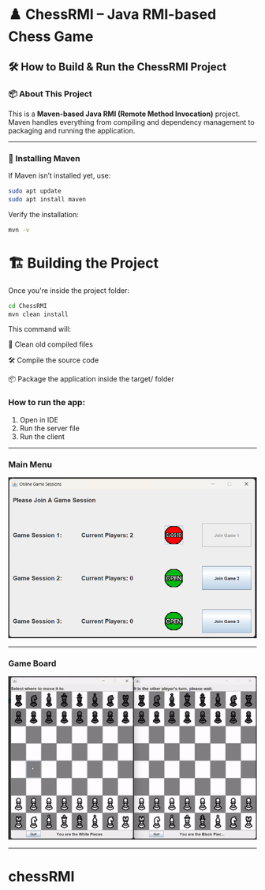 # ♟️ ChessRMI – Java RMI-based Chess Game

## 🛠️ How to Build & Run the ChessRMI Project

### 📦 About This Project

This is a **Maven-based Java RMI (Remote Method Invocation)** project. Maven handles everything from compiling and dependency management to packaging and running the application.

---

### 🔧 Installing Maven

If Maven isn’t installed yet, use:

```bash
sudo apt update
sudo apt install maven
```

Verify the installation:

```bash
mvn -v
```

# 🏗️ Building the Project
Once you're inside the project folder:

```bash
cd ChessRMI
mvn clean install
```
This command will:

🧹 Clean old compiled files

🛠️ Compile the source code

📦 Package the application inside the target/ folder




### How to run the app:
1. Open in IDE
2. Run the server file
3. Run the client

----

### Main Menu
![Main Menu](screenshot/Game_GUI.png)

----

### Game Board
![Game Board](screenshot/chess.gif)

----
# chessRMI
